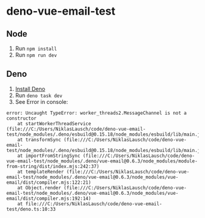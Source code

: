 # deno-vue-email-test

## Node
1. Run `npm install`
2. Run `npm run dev`

## Deno
1. [Install Deno](https://deno.land/manual@v1.36.1/getting_started/installation)
2. Run `deno task dev`
3. See Error in console:
```
error: Uncaught TypeError: worker_threads2.MessageChannel is not a constructor
    at startWorkerThreadService (file:///C:/Users/NiklasLausch/code/deno-vue-email-test/node_modules/.deno/esbuild@0.15.18/node_modules/esbuild/lib/main.js:2180:48)
    at transformSync (file:///C:/Users/NiklasLausch/code/deno-vue-email-test/node_modules/.deno/esbuild@0.15.18/node_modules/esbuild/lib/main.js:1972:29)
    at importFromStringSync (file:///C:/Users/NiklasLausch/code/deno-vue-email-test/node_modules/.deno/vue-email@0.6.3/node_modules/module-from-string/dist/index.mjs:242:37)
    at templateRender (file:///C:/Users/NiklasLausch/code/deno-vue-email-test/node_modules/.deno/vue-email@0.6.3/node_modules/vue-email/dist/compiler.mjs:122:21)
    at Object.render (file:///C:/Users/NiklasLausch/code/deno-vue-email-test/node_modules/.deno/vue-email@0.6.3/node_modules/vue-email/dist/compiler.mjs:192:14)
    at file:///C:/Users/NiklasLausch/code/deno-vue-email-test/deno.ts:10:33
```